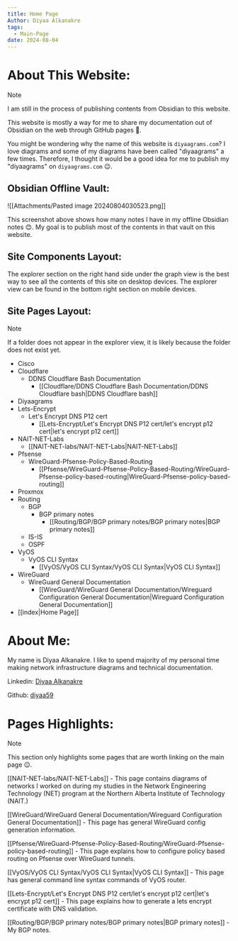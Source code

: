 ```yaml
---
title: Home Page
Author: Diyaa Alkanakre
tags:
  - Main-Page
date: 2024-08-04
---
```

# About This Website:

> [!Note]
> I am still in the process of publishing contents from Obsidian to this website.

This website is mostly a way for me to share my documentation out of Obsidian on the web through GitHub pages 🙂.

You might be wondering why the name of this website is `diyaagrams.com`? I love diagrams and some of my diagrams have been called "diyaagrams" a few times. Therefore, I thought it would be a good idea for me to publish my "diyaagrams" on `diyaagrams.com` 😉.

## Obsidian Offline Vault:


![[Attachments/Pasted image 20240804030523.png]]

This screenshot above shows how many notes I have in my offline Obsidian notes 😊. My goal is to publish most of the contents in that vault on this website.

## Site Components Layout:

The explorer section on the right hand side under the graph view is the best way to see all the contents of this site on desktop devices. The explorer view can be found in the bottom right section on mobile devices.

## Site Pages Layout:

> [!Note]
> If a folder does not appear in the explorer view, it is likely because the folder does not exist yet.

- Cisco
- Cloudflare
	- DDNS Cloudflare Bash Documentation
		- [[Cloudflare/DDNS Cloudflare Bash Documentation/DDNS Cloudflare bash|DDNS Cloudflare bash]]
- Diyaagrams
- Lets-Encrypt
	- Let's Encrypt DNS P12 cert
		- [[Lets-Encrypt/Let's Encrypt DNS P12 cert/let's encrypt p12 cert|let's encrypt p12 cert]]
- NAIT-NET-Labs
	- [[NAIT-NET-labs/NAIT-NET-Labs|NAIT-NET-Labs]]
- Pfsense
	- WireGuard-Pfsense-Policy-Based-Routing
		- [[Pfsense/WireGuard-Pfsense-Policy-Based-Routing/WireGuard-Pfsense-policy-based-routing|WireGuard-Pfsense-policy-based-routing]]
- Proxmox
- Routing
	- BGP
		- BGP primary notes
			- [[Routing/BGP/BGP primary notes/BGP primary notes|BGP primary notes]]
	- IS-IS
	- OSPF
- VyOS
	- VyOS CLI Syntax
		- [[VyOS/VyOS CLI Syntax/VyOS CLI Syntax|VyOS CLI Syntax]]
- WireGuard
	- WireGuard General Documentation
		- [[WireGuard/WireGuard General Documentation/Wireguard Configuration General Documentation|Wireguard Configuration General Documentation]]
- [[index|Home Page]]

# About Me:

My name is Diyaa Alkanakre. I like to spend majority of my personal time making network infrastructure diagrams and technical documentation.

Linkedin: [Diyaa Alkanakre](https://www.linkedin.com/in/diyaa-alkanakre/)

Github: [diyaa59](https://github.com/diyaa59)

# Pages Highlights:

> [!note]
> This section only highlights some pages that are worth linking on the main page 😉.

[[NAIT-NET-labs/NAIT-NET-Labs]] - This page contains diagrams of networks I worked on during my studies in the Network Engineering Technology (NET) program at the Northern Alberta Institute of Technology (NAIT.)

[[WireGuard/WireGuard General Documentation/Wireguard Configuration General Documentation]] - This page has general WireGuard config generation information.

[[Pfsense/WireGuard-Pfsense-Policy-Based-Routing/WireGuard-Pfsense-policy-based-routing]] - This page explains how to configure policy based routing on Pfsense over WireGuard tunnels.

[[VyOS/VyOS CLI Syntax/VyOS CLI Syntax|VyOS CLI Syntax]] - This page has general command line syntax commands of VyOS router.

[[Lets-Encrypt/Let's Encrypt DNS P12 cert/let's encrypt p12 cert|let's encrypt p12 cert]] - This page explains how to generate a lets encrypt certificate with DNS validation.

[[Routing/BGP/BGP primary notes/BGP primary notes|BGP primary notes]] - My BGP notes.



